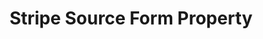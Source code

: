 ---
# -------------------------- #
#     USING THIS TEMPLATE    #
# -------------------------- #

## NEED HELP USING THIS TEMPLATE? SEE:
## https://docs-about-stitch-docs.netlify.com/reference/connect-templates/destination-form-property/
## FOR INSTRUCTIONS & REFERENCE INFO


product-type: "connect"
content-type: "api-form"
form-type: "source"
key: "source-form-properties-stripe-object"

title: "Stripe Source Form Property"
api-type: "stripe"
display-name: "Stripe"

source-type: "saas"
docs-name: "Stripe"

description: ""
---